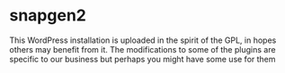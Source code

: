 snapgen2
========
This WordPress installation is uploaded in the spirit of the GPL, in hopes others may benefit from it. 
The modifications to some of the plugins are specific to our business
but perhaps you might have some use for them
